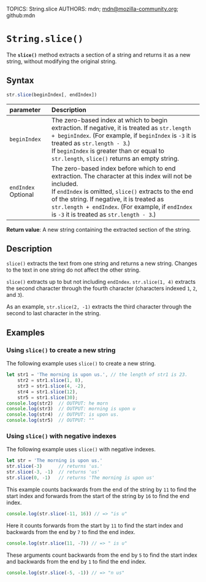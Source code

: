 TOPICS: String.slice
AUTHORS: mdn; mdn@mozilla-community.org; github:mdn

# `String.slice()`

The **`slice()`** method extracts a section of a string and returns it as a new string, without
modifying the original string.

## Syntax

```javascript
str.slice(beginIndex[, endIndex])
```

| parameter | Description |
| :-- | :-- |
| `beginIndex` | The zero-based index at which to begin extraction. If negative, it is treated as `str.length + beginIndex`. (For example, if `beginIndex` is `-3` it is treated as `str.length - 3`.)<br>If `beginIndex` is greater than or equal to `str.length`, `slice()` returns an empty string. |
| `endIndex` Optional | The zero-based index before which to end extraction. The character at this index will not be included.<br>If `endIndex` is omitted, `slice()` extracts to the end of the string. If negative, it is treated as `str.length + endIndex`. (For example, if `endIndex` is `-3` it is treated as `str.length - 3`.) |

**Return value**: A new string containing the extracted section of the string.

## Description

`slice()` extracts the text from one string and returns a new string. Changes to the text in one
string do not affect the other string.

`slice()` extracts up to but not including `endIndex`. `str.slice(1, 4)` extracts the second
character through the fourth character (characters indexed `1`, `2`, and `3`).

As an example, `str.slice(2, -1)` extracts the third character through the second to last
character in the string.

## Examples

### Using `slice()` to create a new string

The following example uses `slice()` to create a new string.

```javascript
let str1 = 'The morning is upon us.', // the length of str1 is 23.
    str2 = str1.slice(1, 8),
    str3 = str1.slice(4, -2),
    str4 = str1.slice(12),
    str5 = str1.slice(30);
console.log(str2)  // OUTPUT: he morn
console.log(str3)  // OUTPUT: morning is upon u
console.log(str4)  // OUTPUT: is upon us.
console.log(str5)  // OUTPUT: ""
```

### Using `slice()` with negative indexes

The following example uses `slice()` with negative indexes.

```javascript
let str = 'The morning is upon us.'
str.slice(-3)      // returns 'us.'
str.slice(-3, -1)  // returns 'us'
str.slice(0, -1)   // returns 'The morning is upon us'
```

This example counts backwards from the end of the string by `11` to find the start index and
forwards from the start of the string by `16` to find the end index.

```javascript
console.log(str.slice(-11, 16)) // => "is u"
```

Here it counts forwards from the start by `11` to find the start index and backwards from the end by
`7` to find the end index.

```javascript
console.log(str.slice(11, -7)) // => " is u"
```

These arguments count backwards from the end by `5` to find the start index and backwards from the
end by `1` to find the end index.

```javascript
console.log(str.slice(-5, -1)) // => "n us"
```

